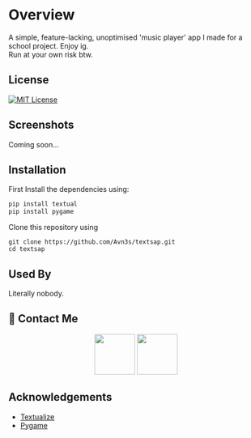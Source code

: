 
# Overview

A simple, feature-lacking, unoptimised 'music player' app I made for a school project.
Enjoy ig.
<br>
Run at your own risk btw.


## License


[![MIT License](https://img.shields.io/badge/License-MIT-green.svg)](https://choosealicense.com/licenses/mit/)



## Screenshots

Coming soon...


## Installation

First Install the dependencies using:
```bash
pip install textual
pip install pygame
```

Clone this repository using

```git
git clone https://github.com/Avn3s/textsap.git
cd textsap
```

    
## Used By

Literally nobody.

## 🔗 Contact Me
<p align="center">
<a href="https://discordapp.com/users/1195015190807326853"><img src="https://static.vecteezy.com/system/resources/previews/023/986/998/large_2x/discord-logo-discord-logo-transparent-discord-icon-transparent-free-free-png.png" width="80" height="80"></img></a>
<a href="mailto:astarcys7@proton.me"><img src="https://www.dockhunt.com/_next/image?url=https%3A%2F%2Fdockhunt-images.nyc3.cdn.digitaloceanspaces.com%2Fd7519e4c-6f21-4206-9b4a-c8b731034abc&w=256&q=75" width="80" height="80"></img></a>

</p>


## Acknowledgements

 - [Textualize](https://https://www.textualize.io/)
 - [Pygame](https://www.pygame.org/docs/)

